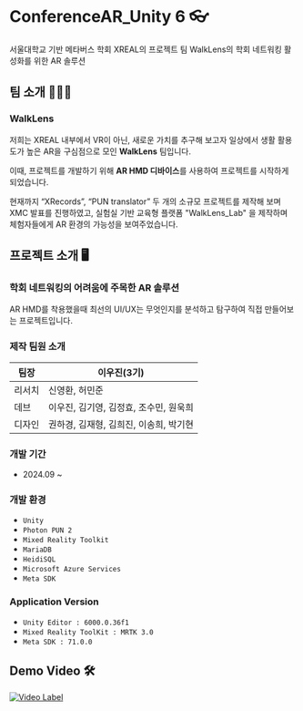 # ConferenceAR_Unity 6 👓
서울대학교 기반 메타버스 학회 XREAL의 프로젝트 팀 WalkLens의 학회 네트워킹 활성화를 위한 AR 솔루션

##  팀 소개 👨‍👦‍👦
 ### WalkLens
 저희는 XREAL 내부에서 VR이 아닌, 새로운 가치를 추구해 보고자 일상에서 생활 활용도가 높은 AR을 구심점으로 모인 **WalkLens** 팀입니다. 
 
 이때, 프로젝트를 개발하기 위해 **AR HMD 디바이스**를 사용하여 프로젝트를 시작하게 되었습니다. 
 
 현재까지 “XRecords”, “PUN translator” 두 개의 소규모 프로젝트를 제작해 보며 XMC 발표를 진행하였고, 실험실 기반 교육형 플랫폼 "WalkLens_Lab" 을 제작하며 체험자들에게 AR 환경의 가능성을 보여주었습니다.

## 프로젝트 소개 🖥
 ### 학회 네트워킹의 어려움에 주목한 AR 솔루션
 AR HMD를 착용했을때 최선의 UI/UX는 무엇인지를 분석하고 탐구하여 직접 만들어보는 프로젝트입니다.
 
 ### 제작 팀원 소개
|팀장|이우진(3기)|
|------|------|
|리서치|신영환, 허민준|
|데브|이우진, 김기영, 김정효, 조수민, 원욱희|
|디자인|권하경, 김재형, 김희진, 이송희, 박기현|
 
 ### 개발 기간
  - 2024.09 ~ 
 ### 개발 환경
  - `Unity`
  - `Photon PUN 2`
  - `Mixed Reality Toolkit`
  - `MariaDB`
  - `HeidiSQL`
  - `Microsoft Azure Services`
  - `Meta SDK`
 ### Application Version
  - `Unity Editor : 6000.0.36f1`
  - `Mixed Reality ToolKit : MRTK 3.0`
  - `Meta SDK : 71.0.0`
 
## Demo Video 🛠
[![Video Label](http://img.youtube.com/vi/ePbMLy5G6kY/0.jpg)](https://youtu.be/ePbMLy5G6kY)


   
 
 
